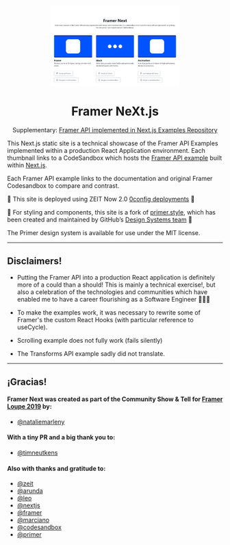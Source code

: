 <p align="center">
  <img width="300px" src="FramerNext.png">
</p>

<p align="center">
  <h1 align="center">Framer NeXt.js</h1>

  <p align="center">
    Supplementary:
    <a href="https://github.com/nataliemarleny/framernext-examples">Framer API implemented in Next.js Examples Repository</a>
  </p>

<p>
This Next.js static site is a technical showcase of the Framer API Examples implemented within a production React Application environment. Each thumbnail links to a CodeSandbox which hosts the <a href="https://www.framer.com/api/examples">Framer API example</a> built within <a href="https://nextjs.org">Next.js</a>.
</p>

<p>Each Framer API example links to the documentation and original Framer Codesandbox to compare and contrast.</p>

<p>🖤 This site is deployed using ZEIT Now 2.0 <a href="">0config deployments</a> 🖤</p>

<p>💙 For styling and components, this site is a fork of <a href="https://primer.style">primer.style</a>, which has been created and maintained by GitHub’s <a href="https://primer.style/team">Design Systems team</a> 💙</p>

<p>The Primer design system is available for use under the MIT license.</p>

---

## Disclaimers!

- Putting the Framer API into a production React application is definitely more of a could than a should! This is mainly a technical exercise!, but also a celebration of the technologies and communities which have enabled me to have a career flourishing as a Software Engineer 👩🏻‍💻

- To make the examples work, it was necessary to rewrite some of Framer's the custom React Hooks (with particular reference to useCycle).

- Scrolling example does not fully work (fails silently)

- The Transforms API example sadly did not translate.

---

## ¡Gracias!

#### Framer Next was created as part of the Community Show & Tell for <a href="https://framer.com/loupe">Framer Loupe 2019</a> by:

- [@nataliemarleny](https://github.com/nataliemarleny)

#### With a tiny PR and a big thank you to:

- [@timneutkens](https://github.com/timneutkens)

#### Also with thanks and gratitude to:

- [@zeit](https://github.com/zeit)
- [@arunda](https://github.com/arunda)
- [@leo](https://github.com/leo)
- [@nextjs](https://github.com/nextjs)
- [@framer](https://github.com/framer)
- [@marciano](https://github.com/marciano)
- [@codesandbox](https://github.com/codesandbox)
- [@primer](https://github.com/primer)
